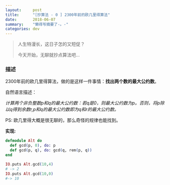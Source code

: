 ```yaml
---
layout:     post
title:      "[抄算法 - 0 ] 2300年前的欧几里得算法"
date:       2018-06-07
summary:    "懒得写摘要了-。-"
categories: dev
---
```




> 人生特漫长，这日子怎的又短促？
>
> 今天开始，无聊就抄点算法吧...



### 描述

2300年前的欧几里得算法，做的是这样一件事情：**找出两个数的最大公约数**。

自然语言描述：

*计算两个非负整数p和q的最大公约数：若q是0，则最大公约数为p。否则，将p除以q得到余数r,p和q的最大公约数即为q和r的最大公约数。*

PS: 欧几里得大概是很无聊的，那么奇怪的规律也能找到。

**实现:**

```elixir
defmodule Alt do
  def gcd(p, 0), do: p
  def gcd(p, q), do: gcd(q, rem(p, q))
end

IO.puts Alt.gcd(10,4)
# -> 2 
IO.puts Alt.gcd(10,0)
#-> 10
```



